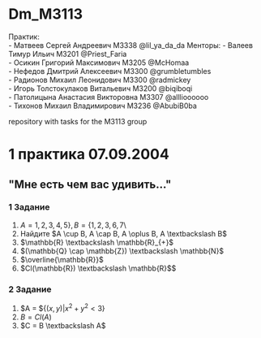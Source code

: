 # Dm_M3113

Практик:  
    - Матвеев Сергей Андреевич M3338 @lil_ya_da_da 
 Менторы: 
    - Валеев Тимур Ильич M3201 @Priest_Faria  
    - Осикин Григорий Максимович M3205 @McHomaa  
    - Нефедов Дмитрий Алексеевич M3300 @grumbletumbles  
    - Радионов Михаил Леонидович M3300 @radmickey  
    - Игорь Толстокулаков Витальевич M3200 @biqiboqi  
    - Патолицына Анастасия Викторовна M3307 @alllioooooo  
    - Тихонов Михаил Владимирович M3236 @AbubiB0ba  

repository with tasks for the M3113 group

# 1 практика 07.09.2004
## "Мне есть чем вас удивить..."

### 1 Задание 
1. $A = {1, 2, 3, 4, 5\}, B = \{1, 2, 3, 6, 7}$\\
2. Найдите $A \cup B, A \cap B, A \oplus B, A \textbackslash B$
3. $\mathbb{R} \textbackslash \mathbb{R}_{+}$
4. $(\mathbb{Q} \cap \mathbb{Z}) \textbackslash \mathbb{N}$
5. $\overline{\mathbb{R}}$
6. $Cl(\mathbb{R}) \textbackslash \mathbb{R}$$

### 2 Задание
1. $A = ${$(x, y) | x^2 + y^2 < 3$}
2. $B = Cl(A)$
3.  $C = B \textbackslash A$
